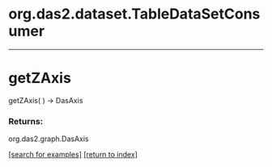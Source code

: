 # org.das2.dataset.TableDataSetConsumer



***
<a name="getZAxis"></a>
# getZAxis
getZAxis(  ) &rarr; DasAxis



### Returns:
org.das2.graph.DasAxis


<a href="https://github.com/autoplot/dev/search?q=getZAxis&unscoped_q=getZAxis">[search for examples]</a>
<a href="https://github.com/autoplot/documentation/blob/master/javadoc/index-all.md">[return to index]</a>


